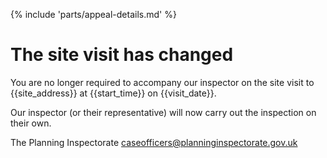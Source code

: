 {% include 'parts/appeal-details.md' %}

# The site visit has changed

You are no longer required to accompany our inspector on the site visit to {{site_address}} at {{start_time}} on {{visit_date}}.

Our inspector (or their representative) will now carry out the inspection on their own.

The Planning Inspectorate
caseofficers@planninginspectorate.gov.uk
